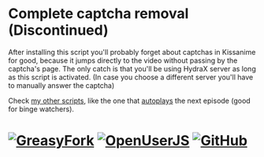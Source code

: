 # Complete captcha removal (Discontinued)
After installing this script you'll probably forget about captchas in Kissanime for good, because it jumps directly to the video  without passing by the captcha's page. The only catch is that you'll be using HydraX server as long as this script is activated. (In case you choose a different server you'll have to manually answer the captcha)

Check [my other scripts][1], like the one that [autoplays][2] the next episode (good for binge watchers).

# [![GreasyFork][b1]][l1] [![OpenUserJS][b2]][l2] [![GitHub][b3]][l3]


  [1]: https://greasyfork.org/users/152412
  [2]: https://greasyfork.org/scripts/35999

  [b1]: https://img.shields.io/badge/Install-GreasyFork-red.svg?longCache=true&style=for-the-badge&
  [b2]: https://img.shields.io/badge/Install-OpenUserJS-blue.svg?longCache=true&style=for-the-badge
  [b3]: https://img.shields.io/badge/Install-GitHub-lightgrey.svg?longCache=true&style=for-the-badge

  [l1]: https://greasyfork.org/en/scripts/369048-kissanime-complete-captcha-removal
  [l2]: https://openuserjs.org/scripts/eskander/[KissAnime]_Complete_captcha_removal
  [l3]: https://github.com/eskander/userscripts-collection/raw/master/KissAnime%20Complete%20captcha%20removal/complete_captcha_removal.user.js
